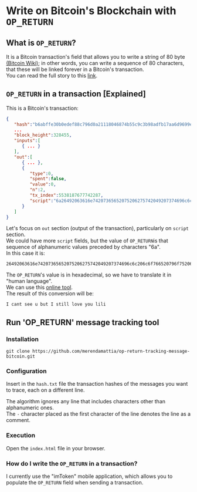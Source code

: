 # Write on Bitcoin's Blockchain with `OP_RETURN`
## What is `OP_RETURN`?
It is a Bitcoin transaction's field that allows you to write a string of 80 byte [(Bitcoin Wiki)](https://en.bitcoin.it/wiki/Script); in other words, you can write a sequence of 80 characters, that these will be linked forever in a Bitcoin's transaction.  
You can read the full story to this [link](https://bitcoin.stackexchange.com/questions/29554/explanation-of-what-an-op-return-transaction-looks-like).

## `OP_RETURN` in a transaction [Explained]
This is a Bitcoin's transaction: 
```json
{
   "hash":"b6abffe30b0edef88c796d0a21118046874b55c9c3b98adfb17aa6d9699e679d",
   ...
   "block_height":328455,
   "inputs":[
      { ... }
   ],
   "out":[
      { ... },
      {
         "type":0,
         "spent":false,
         "value":0,
         "n":2,
         "tx_index":5538187677742287,
         "script":"6a26492063616e74207365652075206275742049207374696c6c206c6f766520796f75206c696c69"
      }
   ]
}
```
Let's focus on `out` section (output of the transaction), particularly on `script` section.  
We could have more `script` fields, but the value of `OP_RETURN`is that sequence of alphanumeric values preceded by characters "6a".  
In this case it is:
```
26492063616e74207365652075206275742049207374696c6c206c6f766520796f75206c696c69
```
The `OP_RETURN`'s value is in hexadecimal, so we have to translate it in "human language".  
We can use this [online tool](https://www.duplichecker.com/hex-to-text.php).  
The result of this conversion will be:
```
I cant see u but I still love you lili
```
## Run 'OP_RETURN' message tracking tool
### Installation
```
git clone https://github.com/merendamattia/op-return-tracking-message-bitcoin.git
```
### Configuration
Insert in the `hash.txt` file the transaction hashes of the messages you want to trace, each on a different line.

The algorithm ignores any line that includes characters other than alphanumeric ones.  
The `-` character placed as the first character of the line denotes the line as a comment.

### Execution
Open the `index.html` file in your browser.

### How do I write the `OP_RETURN` in a transaction?
I currently use the "imToken" mobile application, which allows you to populate the `OP_RETURN` field when sending a transaction.

